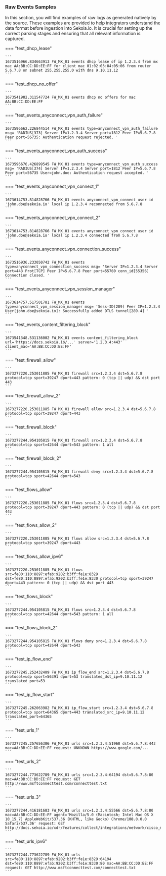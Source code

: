 
### Raw Events Samples

In this section, you will find examples of raw logs as generated natively by the source. These examples are provided to help integrators understand the data format before ingestion into Sekoia.io. It is crucial for setting up the correct parsing stages and ensuring that all relevant information is captured.


=== "test_dhcp_lease"

    ```
	1673516966.834663913 FW_MX_01 events dhcp lease of ip 1.2.3.4 from mx mac AA:BB:CC:DD:EE:FF for client mac 01:02:03:04:05:06 from router 5.6.7.8 on subnet 255.255.255.0 with dns 9.10.11.12
    ```



=== "test_dhcp_no_offer"

    ```
	1673541902.311547724 FW_MX_01 events dhcp no offers for mac AA:BB:CC:DD:EE:FF
    ```



=== "test_events_anyconnect_vpn_auth_failure"

    ```
	1673596662.226844514 FW_MX_01 events type=anyconnect_vpn_auth_failure msg= 'RADIUS[373] Server IP=1.2.3.4 Server port=1812 Peer IP=5.6.7.8 Peer port=56735: Authentication request rejected. '
    ```



=== "test_events_anyconnect_vpn_auth_success"

    ```
	1673596676.426899545 FW_MX_01 events type=anyconnect_vpn_auth_success msg= 'RADIUS[374] Server IP=1.2.3.4 Server port=1812 Peer IP=5.6.7.8 Peer port=56735 User=john.doe: Authentication request accepted. '
    ```



=== "test_events_anyconnect_vpn_connect_1"

    ```
	1673614753.814828766 FW_MX_01 events anyconnect_vpn_connect user id 'john.doe@sekoia.io' local ip 1.2.3.4 reconnected from 5.6.7.8
    ```



=== "test_events_anyconnect_vpn_connect_2"

    ```
	1673614753.814828766 FW_MX_01 events anyconnect_vpn_connect user id 'john.doe@sekoia.io' local ip 1.2.3.4 connected from 5.6.7.8
    ```



=== "test_events_anyconnect_vpn_connection_success"

    ```
	1673516936.233050742 FW_MX_01 events type=anyconnect_vpn_connection_success msg= 'Server IP=1.2.3.4 Server port=443 Prot[TCP] Peer IP=5.6.7.8 Peer port=55760 conn_id[55356] Connection closed. '
    ```



=== "test_events_anyconnect_vpn_session_manager"

    ```
	1673614757.517501781 FW_MX_01 events type=anyconnect_vpn_session_manager msg= 'Sess-ID[289] Peer IP=1.2.3.4 User[john.doe@sekoia.io]: Successfully added DTLS tunnel[289.4] '
    ```



=== "test_events_content_filtering_block"

    ```
	1673541348.531136002 FW_MX_01 events content_filtering_block url='https://docs.sekoia.io/...' server='1.2.3.4:443' client_mac='AA:BB:CC:DD:EE:FF'
    ```



=== "test_firewall_allow"

    ```
	1673277220.253011885 FW_MX_01 firewall src=1.2.3.4 dst=5.6.7.8 protocol=tcp sport=39247 dport=443 pattern: 0 (tcp || udp) && dst port 443
    ```



=== "test_firewall_allow_2"

    ```
	1673277220.253011885 FW_MX_01 firewall allow src=1.2.3.4 dst=5.6.7.8 protocol=tcp sport=39247 dport=443
    ```



=== "test_firewall_block"

    ```
	1673277244.954105815 FW_MX_01 firewall src=1.2.3.4 dst=5.6.7.8 protocol=tcp sport=42644 dport=543 pattern: 1 all
    ```



=== "test_firewall_block_2"

    ```
	1673277244.954105815 FW_MX_01 firewall deny src=1.2.3.4 dst=5.6.7.8 protocol=tcp sport=42644 dport=543
    ```



=== "test_flows_allow"

    ```
	1673277220.253011885 FW_MX_01 flows src=1.2.3.4 dst=5.6.7.8 protocol=tcp sport=39247 dport=443 pattern: 0 (tcp || udp) && dst port 443
    ```



=== "test_flows_allow_2"

    ```
	1673277220.253011885 FW_MX_01 flows allow src=1.2.3.4 dst=5.6.7.8 protocol=tcp sport=39247 dport=443
    ```



=== "test_flows_allow_ipv6"

    ```
	1673277220.253011885 FW_MX_01 flows src=fe80:110:8897:efab:9202:b3ff:fe1e:8329 dst=fe80:110:8897:efab:9202:b3ff:fe1e:8330 protocol=tcp sport=39247 dport=443 pattern: 0 (tcp || udp) && dst port 443
    ```



=== "test_flows_block"

    ```
	1673277244.954105815 FW_MX_01 flows src=1.2.3.4 dst=5.6.7.8 protocol=tcp sport=42644 dport=543 pattern: 1 all
    ```



=== "test_flows_block_2"

    ```
	1673277244.954105815 FW_MX_01 flows deny src=1.2.3.4 dst=5.6.7.8 protocol=tcp sport=42644 dport=543
    ```



=== "test_ip_flow_end"

    ```
	1673277245.252432409 FW_MX_01 ip_flow_end src=1.2.3.4 dst=5.6.7.8 protocol=udp sport=56391 dport=53 translated_dst_ip=9.10.11.12 translated_port=53
    ```



=== "test_ip_flow_start"

    ```
	1673277245.262063982 FW_MX_01 ip_flow_start src=1.2.3.4 dst=5.6.7.8 protocol=tcp sport=64365 dport=443 translated_src_ip=9.10.11.12 translated_port=64365
    ```



=== "test_urls_1"

    ```
	1673277245.257656306 FW_MX_01 urls src=1.2.3.4:51960 dst=5.6.7.8:443 mac=AA:BB:CC:DD:EE:FF request: UNKNOWN https://www.google.com/...
    ```



=== "test_urls_2"

    ```
	1673277244.773622789 FW_MX_01 urls src=1.2.3.4:64194 dst=5.6.7.8:80 mac=AA:BB:CC:DD:EE:FF request: GET http://www.msftconnecttest.com/connecttest.txt
    ```



=== "test_urls_3"

    ```
	1673277244.416181683 FW_MX_01 urls src=1.2.3.4:55566 dst=5.6.7.8:80 mac=AA:BB:CC:DD:EE:FF agent='Mozilla/5.0 (Macintosh; Intel Mac OS X 10_15_7) AppleWebKit/537.36 (KHTML, like Gecko) Chrome/108.0.0.0 Safari/537.36' request: GET http://docs.sekoia.io/xdr/features/collect/integrations/network/cisco_meraki/
    ```



=== "test_urls_ipv6"

    ```
	1673277244.773622789 FW_MX_01 urls src=fe80:110:8897:efab:9202:b3ff:fe1e:8329:64194 dst=fe80:110:8897:efab:9202:b3ff:fe1e:8330:80 mac=AA:BB:CC:DD:EE:FF request: GET http://www.msftconnecttest.com/connecttest.txt
    ```



